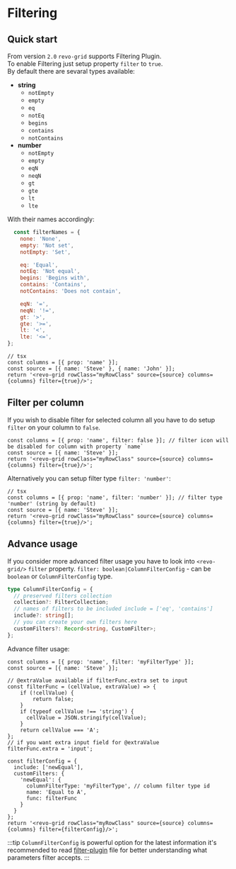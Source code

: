 # Filtering

## Quick start

From version `2.0` `revo-grid` supports Filtering Plugin.
<br>To enable Filtering just setup property `filter` to `true`.
<br>By default there are sevaral types available:

- <b>string</b> 
  - `notEmpty`
  - `empty`
  - `eq`
  - `notEq`
  - `begins`
  - `contains`
  - `notContains`
- <b>number</b>
  - `notEmpty`
  - `empty`
  - `eqN`
  - `neqN`
  - `gt`
  - `gte`
  - `lt`
  - `lte`

With their names accordingly:

  ```js
    const filterNames = {
      none: 'None',
      empty: 'Not set',
      notEmpty: 'Set',

      eq: 'Equal',
      notEq: 'Not equal',
      begins: 'Begins with',
      contains: 'Contains',
      notContains: 'Does not contain',

      eqN: '=',
      neqN: '!=',
      gt: '>',
      gte: '>=',
      lt: '<',
      lte: '<=',
  };
  ```



```tsx
// tsx
const columns = [{ prop: 'name' }];
const source = [{ name: 'Steve' }, { name: 'John' }];
return '<revo-grid rowClass="myRowClass" source={source} columns={columns} filter={true}/>';
```


## Filter per column

If you wish to disable filter for selected column all you have to do setup  `filter` on your column to `false`.

```tsx
const columns = [{ prop: 'name', filter: false }]; // filter icon will be disabled for column with property `name`
const source = [{ name: 'Steve' }];
return '<revo-grid rowClass="myRowClass" source={source} columns={columns} filter={true}/>';
```

Alternatively you can setup filter type `filter: 'number'`:
```tsx
// tsx
const columns = [{ prop: 'name', filter: 'number' }]; // filter type 'number' (string by default)
const source = [{ name: 'Steve' }];
return '<revo-grid rowClass="myRowClass" source={source} columns={columns} filter={true}/>';
```


## Advance usage

If you consider more advanced filter usage you have to look into `<revo-grid/>` `filter` property.
`filter: boolean|ColumnFilterConfig` - can be `boolean` or `ColumnFilterConfig` type.

```ts
type ColumnFilterConfig = {
  // preserved filters collection
  collection?: FilterCollection;
  // names of filters to be included include = ['eq', 'contains']
  include?: string[];
  // you can create your own filters here
  customFilters?: Record<string, CustomFilter>;
};

```


Advance filter usage:
```tsx
const columns = [{ prop: 'name', filter: 'myFilterType' }];
const source = [{ name: 'Steve' }];

// @extraValue available if filterFunc.extra set to input
const filterFunc = (cellValue, extraValue) => {
    if (!cellValue) {
        return false;
    }
    if (typeof cellValue !== 'string') {
      cellValue = JSON.stringify(cellValue);
    }
    return cellValue === 'A';
};
// if you want extra input field for @extraValue
filterFunc.extra = 'input';

const filterConfig = {
  include: ['newEqual'],
  customFilters: {
    'newEqual': {
      columnFilterType: 'myFilterType', // column filter type id
      name: 'Equal to A',
      func: filterFunc
    }
  }
};
return '<revo-grid rowClass="myRowClass" source={source} columns={columns} filter={filterConfig}/>';
```


:::tip
`ColumnFilterConfig` is powerful option for the latest information it's recommended to read [filter-plugin](https://github.com/revolist/Revogrid/blob/master/src/plugins/filter/filter.plugin.tsx) file for better understanding what parameters filter accepts.
:::
